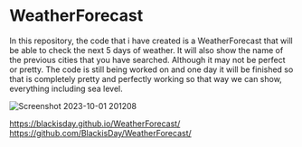 # WeatherForecast

In this repository, the code that i have created is a WeatherForecast that will be able to check the next 5 days of weather. It will also show the name of the previous cities that you have searched. Although it may not be perfect or pretty. The code is still being worked on and one day it will be finished so that is completely pretty and perfectly working so that way we can show, everything including sea level.

![Screenshot 2023-10-01 201208](https://github.com/BlackisDay/WeatherForecast/assets/141363547/853caa31-69f1-45d0-821d-42eb12ea8868)

https://blackisday.github.io/WeatherForecast/
https://github.com/BlackisDay/WeatherForecast/
